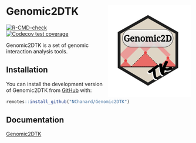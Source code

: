 
<!-- README.md is generated from README.Rmd. Please edit that file -->

# Genomic2DTK <a href='https://nchanard.github.io/Genomic2DTK/'><img src='man/figures/logo.png' align="right" /></a>

<!-- badges: start -->

[![R-CMD-check](https://github.com/NChanard/Genomic2DTK/actions/workflows/R-CMD-check.yaml/badge.svg)](https://github.com/NChanard/Genomic2DTK/actions/workflows/R-CMD-check.yaml)
[![Codecov test
coverage](https://codecov.io/gh/NChanard/Genomic2DTK/branch/master/graph/badge.svg)](https://app.codecov.io/gh/NChanard/Genomic2DTK?branch=master)
<!-- badges: end -->

Genomic2DTK is a set of genomic interaction analysis tools.

## Installation

You can install the development version of Genomic2DTK from
[GitHub](https://github.com/) with:

``` r
remotes::install_github("NChanard/Genomic2DTK")
```

## Documentation

[Genomic2DTK](https://nchanard.github.io/Genomic2DTK/)

